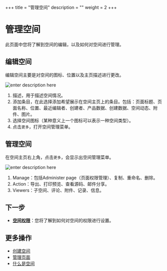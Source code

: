 ﻿+++
title = "管理空间"
description = ""
weight = 2
+++

# 管理空间

此页面中您将了解到空间的编辑，以及如何对空间进行管理。

## 编辑空间

编辑空间主要是对空间的图标、位置以及主页描述进行更改。

![enter description here](/docs/user-guide/wiki/image/image7.png)

1. 描述，用于描述空间情况。
2. 添加条目，在此选择添加希望展示在空间主页上的条目。包括：页面标题、页面名称、位置、最近编辑者、创建者、产品数据、创建数据、空间动态、附件、图片。
3. 选择空间图标（某种意义上一个图标可以表示一种空间类型）。
4. 点击`更多`，打开空间管理菜单。

## 管理空间

在空间主页右上角，点击`更多`，会显示出空间管理菜单。

![enter description here](/docs/user-guide/wiki/image/image8.png)

 1. Manage：包括Administer page（页面权限管理）、复制、重命名、删除。
 2. Action：导出、打印预览、查看源码、邮件分享。
 3. Viewers：子空间、评论、附件、记录、信息。

## 下一步

- [**空间权限**](../hierarchy-space)：您将了解到如何对空间的权限进行设置。

## 更多操作

- [创建空间](../space/create-space)
- [管理页面](../../page/manage-page) 
- [什么是空间](../space)




